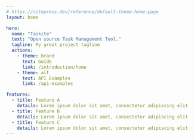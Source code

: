 ```yaml
---
# https://vitepress.dev/reference/default-theme-home-page
layout: home

hero:
  name: "Taskite"
  text: "Open source Task Management Tool."
  tagline: My great project tagline
  actions:
    - theme: brand
      text: Guide
      link: /introduction/home
    - theme: alt
      text: API Examples
      link: /api-examples

features:
  - title: Feature A
    details: Lorem ipsum dolor sit amet, consectetur adipiscing elit
  - title: Feature B
    details: Lorem ipsum dolor sit amet, consectetur adipiscing elit
  - title: Feature C
    details: Lorem ipsum dolor sit amet, consectetur adipiscing elit
---
```


